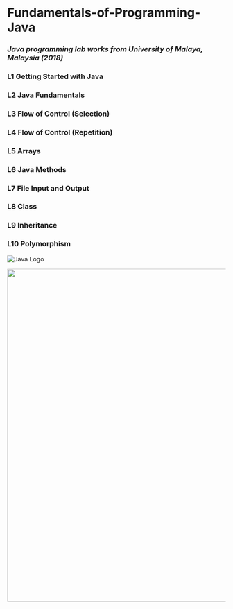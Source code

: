 # Fundamentals-of-Programming-Java
### *Java programming lab works from University of Malaya, Malaysia (2018)*

### L1 Getting Started with Java

### L2 Java Fundamentals

### L3 Flow of Control (Selection)

### L4 Flow of Control (Repetition)

### L5 Arrays

### L6 Java Methods

### L7 File Input and Output

### L8 Class

### L9 Inheritance

### L10 Polymorphism

![Java Logo](https://diylogodesigns.com/wp-content/uploads/2017/07/java-logo-vector-768x768.png)

<p align="center">
  <img width="768" height="768" src="https://diylogodesigns.com/wp-content/uploads/2017/07/java-logo-vector-768x768.png">
</p>
